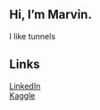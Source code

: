 ## Hi, I’m Marvin.

I like tunnels

## Links
[LinkedIn](https://www.linkedin.com/in/marvin-waecker)  
[Kaggle](https://www.kaggle.com/schaufel)




<!---
MarvinWaecker/MarvinWaecker is a ✨ special ✨ repository because its `README.md` (this file) appears on your GitHub profile.
You can click the Preview link to take a look at your changes.
--->
